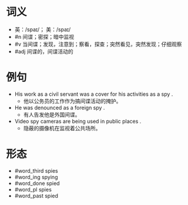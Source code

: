 # 词义
- 英：/spaɪ/； 美：/spaɪ/
- #n 间谍；密探；暗中监视
- #v 当间谍；发现，注意到；察看，探查；突然看见，突然发现；仔细观察
- #adj 间谍的，间谍活动的
# 例句
- His work as a civil servant was a cover for his activities as a spy .
	- 他以公务员的工作作为搞间谍活动的掩护。
- He was denounced as a foreign spy .
	- 有人告发他是外国间谍。
- Video spy cameras are being used in public places .
	- 隐蔽的摄像机在监视着公共场所。
# 形态
- #word_third spies
- #word_ing spying
- #word_done spied
- #word_pl spies
- #word_past spied
